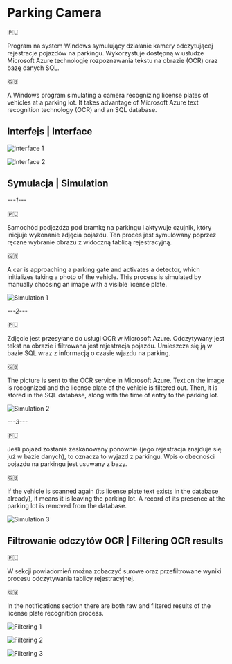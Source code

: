 # Parking Camera

🇵🇱

Program na system Windows symulujący działanie kamery odczytującej rejestracje pojazdów na parkingu. Wykorzystuje dostępną w usłudze Microsoft Azure technologię rozpoznawania tekstu na obrazie (OCR) oraz bazę danych SQL.

🇬🇧

A Windows program simulating a camera recognizing license plates of vehicles at a parking lot. It takes advantage of Microsoft Azure text recognition technology (OCR) and an SQL database.

## Interfejs | Interface

![Interface 1](https://user-images.githubusercontent.com/23143311/133908566-23fcdc1c-3fcc-4a1a-89e9-f4ee67afcda0.png)

![Interface 2](https://user-images.githubusercontent.com/23143311/133910898-d59c315f-1490-464a-8712-3c7907d3a225.png)

## Symulacja | Simulation

_---1---_

🇵🇱

Samochód podjeżdża pod bramkę na parkingu i aktywuje czujnik, który inicjuje wykonanie zdjęcia pojazdu. Ten proces jest symulowany poprzez ręczne wybranie obrazu z widoczną tablicą rejestracyjną.

🇬🇧

A car is approaching a parking gate and activates a detector, which initializes taking a photo of the vehicle. This process is simulated by manually choosing an image with a visible license plate.

![Simulation 1](https://user-images.githubusercontent.com/23143311/133908684-db325a0d-f14b-4987-bcad-d81b38bacf52.png)

_---2---_

🇵🇱

Zdjęcie jest przesyłane do usługi OCR w Microsoft Azure. Odczytywany jest tekst na obrazie i filtrowana jest rejestracja pojazdu. Umieszcza się ją w bazie SQL wraz z informacją o czasie wjazdu na parking.

🇬🇧

The picture is sent to the OCR service in Microsoft Azure. Text on the image is recognized and the license plate of the vehicle is filtered out. Then, it is stored in the SQL database, along with the time of entry to the parking lot.

![Simulation 2](https://user-images.githubusercontent.com/23143311/133910078-b704f446-00d3-4eb9-8bc5-2bb4404f49d2.png)

_---3---_

🇵🇱

Jeśli pojazd zostanie zeskanowany ponownie (jego rejestracja znajduje się już w bazie danych), to oznacza to wyjazd z parkingu. Wpis o obecności pojazdu na parkingu jest usuwany z bazy.

🇬🇧

If the vehicle is scanned again (its license plate text exists in the database already), it means it is leaving the parking lot. A record of its presence at the parking lot is removed from the database.

![Simulation 3](https://user-images.githubusercontent.com/23143311/133910171-e261a302-a0f0-4636-829e-a13690dfcaa8.png)

## Filtrowanie odczytów OCR | Filtering OCR results

🇵🇱

W sekcji powiadomień można zobaczyć surowe oraz przefiltrowane wyniki procesu odczytywania tablicy rejestracyjnej.

🇬🇧

In the notifications section there are both raw and filtered results of the license plate recognition process.

![Filtering 1](https://user-images.githubusercontent.com/23143311/133910456-e7582ff1-057a-43c7-8543-53a1784c24c6.png)

![Filtering 2](https://user-images.githubusercontent.com/23143311/133910465-176a7543-5b63-4699-9d12-2399360b4060.png)

![Filtering 3](https://user-images.githubusercontent.com/23143311/133910469-1b2641a1-756c-4613-9858-3219fccfc47d.png)
